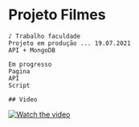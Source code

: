 # Projeto Filmes
```
♪ Trabalho faculdade
Projeto em produção ... 19.07.2021
API + MongoDB

Em progresso
Pagina
API
Script 
```

```
## Video
```
[![Watch the video](https://encrypted-tbn0.gstatic.com/images?q=tbn:ANd9GcT7hcqZQ9enPVrIth2BA4iazJEn6I48O0x9U4PJGzmOxkiL2u-vi_jYkvJGy8abN-dadyA&usqp=CAU)](https://youtu.be/0Cn9aHNwrJE)
